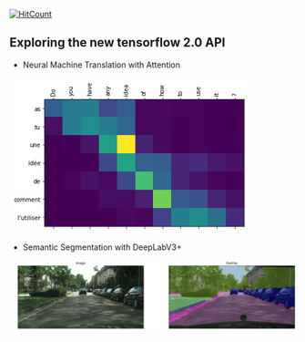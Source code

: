 [![HitCount](http://hits.dwyl.io/srihari-humbarwadi/tensorflow2.0_notebooks.svg)](http://hits.dwyl.io/tensorflow2.0_notebooks)

## Exploring the new tensorflow 2.0 API
 - Neural Machine Translation with Attention
 
 ![](attention.png)
 - Semantic Segmentation with DeepLabV3+
 
 ![](segmentation.png)
